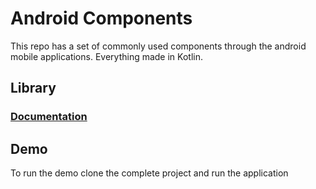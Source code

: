 # Android Components 
This repo has a set of commonly used components through the android mobile applications.
Everything made in Kotlin.

## Library
### [Documentation](./banlinea.mobile.android.components/README.md)

## Demo
To run the demo clone the complete project and run the application
